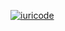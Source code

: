 [![iuricode](https://github-readme-stats.vercel.app/api/top-langs/?username=Hasty-Dev&hide=html&layout=compact&theme=default)](https://github.com/Hasty-Dev/github-readme-stats)
